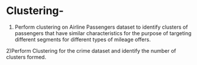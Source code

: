 # Clustering-
1) Perform clustering on Airline Passengers dataset to identify clusters of passengers that have similar characteristics for the purpose of targeting different segments for different types of mileage offers.
 
2)Perform Clustering for the crime dataset and identify the number of clusters formed.
